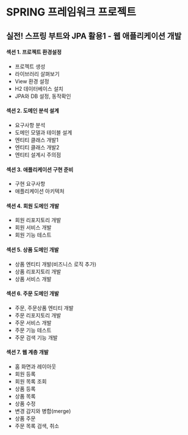 # SPRING 프레임워크 프로젝트

## 실전! 스프링 부트와 JPA 활용1 - 웹 애플리케이션 개발

#### 섹션 1. 프로젝트 환경설정
- 프로젝트 생성
- 라이브러리 살펴보기
- View 환경 설정
- H2 데이터베이스 설치
- JPA와 DB 설정, 동작확인

#### 섹션 2. 도메인 분석 설계
- 요구사항 분석
- 도메인 모델과 테이블 설계
- 엔티티 클래스 개발1
- 엔티티 클래스 개발2
- 엔티티 설계시 주의점

#### 섹션 3. 애플리케이션 구현 준비
- 구현 요구사항
- 애플리케이션 아키텍처

#### 섹션 4. 회원 도메인 개발
- 회원 리포지토리 개발
- 회원 서비스 개발
- 회원 기능 테스트

#### 섹션 5. 상품 도메인 개발
- 상품 엔티티 개발(비즈니스 로직 추가)
- 상품 리포지토리 개발
- 상품 서비스 개발

#### 섹션 6. 주문 도메인 개발
- 주문, 주문상품 엔티티 개발
- 주문 리포지토리 개발
- 주문 서비스 개발
- 주문 기능 테스트
- 주문 검색 기능 개발

#### 섹션 7. 웹 계층 개발
- 홈 화면과 레이아웃
- 회원 등록
- 회원 목록 조회
- 상품 등록
- 상품 목록
- 상품 수정
- 변경 감지와 병합(merge)
- 상품 주문
- 주문 목록 검색, 취소
